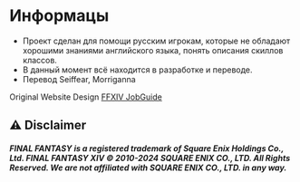 # Информацы

* Проект сделан для помощи русским игрокам, которые не обладают хорошими знаниями английского языка, понять описания скиллов классов.
* В данный момент всё находится в разработке и переводе.
* Перевод Seiffear, Morriganna

Original Website Design [FFXIV JobGuide](https://eu.finalfantasyxiv.com/jobguide/battle)

## ⚠ Disclaimer

##### FINAL FANTASY is a registered trademark of Square Enix Holdings Co., Ltd. FINAL FANTASY XIV © 2010-2024 SQUARE ENIX CO., LTD. All Rights Reserved. We are not affiliated with SQUARE ENIX CO., LTD. in any way.
